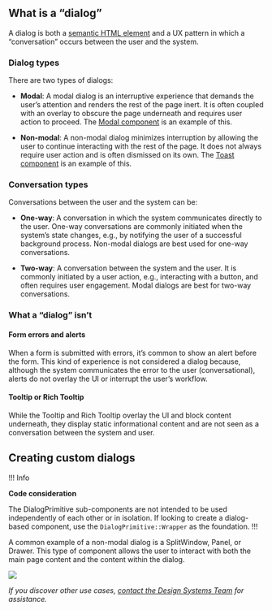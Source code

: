 ## What is a “dialog”

A dialog is both a [semantic HTML element](https://developer.mozilla.org/en-US/docs/Web/HTML/Element/dialog) and a UX pattern in which a “conversation” occurs between the user and the system.

### Dialog types

There are two types of dialogs:

- **Modal**: A modal dialog is an interruptive experience that demands the user’s attention and renders the rest of the page inert. It is often coupled with an overlay to obscure the page underneath and requires user action to proceed. The [Modal component](/components/modal) is an example of this.

- **Non-modal**: A non-modal dialog minimizes interruption by allowing the user to continue interacting with the rest of the page. It does not always require user action and is often dismissed on its own. The [Toast component](/components/toast) is an example of this.

### Conversation types

Conversations between the user and the system can be:

- **One-way**: A conversation in which the system communicates directly to the user. One-way conversations are commonly initiated when the system’s state changes, e.g., by notifying the user of a successful background process. Non-modal dialogs are best used for one-way conversations.

- **Two-way**: A conversation between the system and the user. It is commonly initiated by a user action, e.g., interacting with a button, and often requires user engagement. Modal dialogs are best for two-way conversations.

### What a “dialog” isn’t

#### Form errors and alerts

When a form is submitted with errors, it’s common to show an alert before the form. This kind of experience is not considered a dialog because, although the system communicates the error to the user (conversational), alerts do not overlay the UI or interrupt the user’s workflow.

#### Tooltip or Rich Tooltip

While the Tooltip and Rich Tooltip overlay the UI and block content underneath, they display static informational content and are not seen as a conversation between the system and user.

## Creating custom dialogs

!!! Info

**Code consideration**

The DialogPrimitive sub-components are not intended to be used independently of each other or in isolation. If looking to create a dialog-based component, use the `DialogPrimitive::Wrapper` as the foundation.
!!!

A common example of a non-modal dialog is a SplitWindow, Panel, or Drawer. This type of component allows the user to interact with both the main page content and the content within the dialog.

![](/assets/components/dialog-primitives/dialog-primitive-non-modal-example.png)

_If you discover other use cases, [contact the Design Systems Team](/about/support) for assistance._